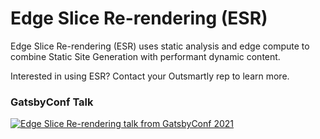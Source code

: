 # Edge Slice Re-rendering (ESR)

Edge Slice Re-rendering (ESR) uses static analysis and edge compute to combine Static Site Generation with performant dynamic content.

Interested in using ESR? Contact your Outsmartly rep to learn more.

### GatsbyConf Talk

[![Edge Slice Re-rendering talk from GatsbyConf 2021](https://img.youtube.com/vi/lHyOrZINcH0/0.jpg)](https://www.youtube.com/watch?v=lHyOrZINcH0)
